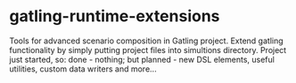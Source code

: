 # gatling-runtime-extensions
Tools for advanced scenario composition in Gatling project. Extend gatling functionality by simply putting project files into simultions directory. Project just started, so: done - nothing; but planned - new DSL elements, useful utilities, custom data writers and more...
